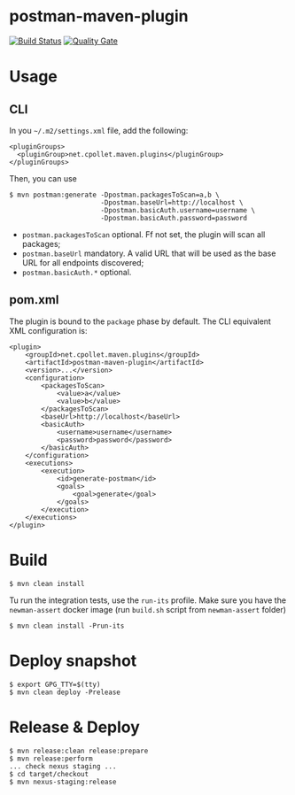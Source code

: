 # postman-maven-plugin
[![Build Status](https://travis-ci.org/cpollet/postman-maven-plugin.svg?branch=master)](https://travis-ci.org/cpollet/postman-maven-plugin) [![Quality Gate](https://sonarcloud.io/api/project_badges/measure?project=net.cpollet.maven.plugins%3Apostman-maven-plugin&metric=alert_status)](https://sonarcloud.io/dashboard?id=net.cpollet.maven.plugins%3Apostman-maven-plugin)

# Usage
## CLI
In you ```~/.m2/settings.xml``` file, add the following:
```
<pluginGroups>
  <pluginGroup>net.cpollet.maven.plugins</pluginGroup>
</pluginGroups>
```

Then, you can use
```
$ mvn postman:generate -Dpostman.packagesToScan=a,b \
                       -Dpostman.baseUrl=http://localhost \
                       -Dpostman.basicAuth.username=username \
                       -Dpostman.basicAuth.password=password
```

* ```postman.packagesToScan``` optional. Ff not set, the plugin will scan all packages;
* ```postman.baseUrl``` mandatory. A valid URL that will be used as the base URL for all endpoints discovered;
* ```postman.basicAuth.*``` optional.

## pom.xml
The plugin is bound to the ```package``` phase by default. The CLI equivalent XML configuration is:
```
<plugin>
    <groupId>net.cpollet.maven.plugins</groupId>
    <artifactId>postman-maven-plugin</artifactId>
    <version>...</version>
    <configuration>
        <packagesToScan>
            <value>a</value>
            <value>b</value>
        </packagesToScan>
        <baseUrl>http://localhost</baseUrl>
        <basicAuth>
            <username>username</username>
            <password>password</password>
        </basicAuth>
    </configuration>
    <executions>
        <execution>
            <id>generate-postman</id>
            <goals>
                <goal>generate</goal>
            </goals>
        </execution>
    </executions>
</plugin>
```

# Build
```
$ mvn clean install
```

Tu run the integration tests, use the ```run-its``` profile. Make sure you have the ```newman-assert``` docker image (run ```build.sh``` script from ```newman-assert``` folder)
```
$ mvn clean install -Prun-its 
```

# Deploy snapshot
```
$ export GPG_TTY=$(tty)
$ mvn clean deploy -Prelease
```

# Release & Deploy
```
$ mvn release:clean release:prepare
$ mvn release:perform
... check nexus staging ...
$ cd target/checkout
$ mvn nexus-staging:release
```